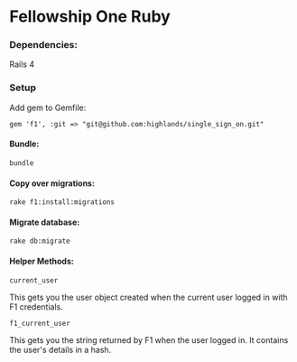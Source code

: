 # Fellowship One Ruby

### Dependencies:

Rails 4

### Setup

Add gem to Gemfile:

    gem 'f1', :git => "git@github.com:highlands/single_sign_on.git"

#### Bundle:

    bundle

#### Copy over migrations:

    rake f1:install:migrations

#### Migrate database:

    rake db:migrate


#### Helper Methods:

    current_user

This gets you the user object created when the current user logged in with F1 credentials.

    f1_current_user

This gets you the string returned by F1 when the user logged in. It contains the user's details in a hash.

